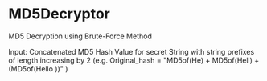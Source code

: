 # MD5Decryptor
MD5 Decryption using Brute-Force Method

 Input: Concatenated MD5 Hash Value for secret String with 
 string prefixes of length increasing by 2
 (e.g. Original_hash = "MD5of(He) + MD5of(Hell) + (MD5of(Hello ))" )

